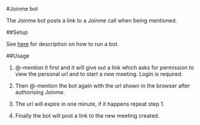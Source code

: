 #Joinme bot

The Joinme bot posts a link to a Joinme call when being mentioned.

##Setup

See [here](https://zulipchat.com/api/running-bots#running-a-bot) for description
on how to run a bot.

##Usage

1. @-mention it first and it will give out a link which asks for permission
   to view the personal url and to start a new meeting. Login is required.

2. Then @-mention the bot again with the url shown in the browser after
   authorising Joinme.

3. The url will expire in one minute, if it happens repeat step 1.

4. Finally the bot will post a link to the new meeting created.
